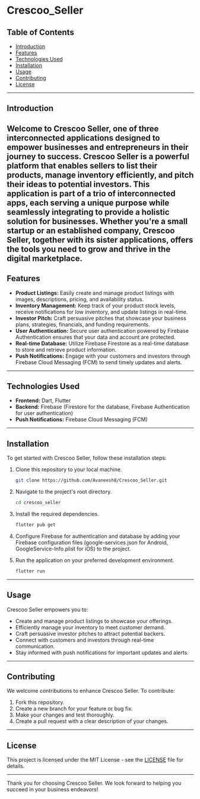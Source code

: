 # Crescoo_Seller


## Table of Contents

- [Introduction](#introduction)
- [Features](#features)
- [Technologies Used](#technologies-used)
- [Installation](#installation)
- [Usage](#usage)
- [Contributing](#contributing)
- [License](#license)

---

## Introduction

Welcome to Crescoo Seller, one of three interconnected applications designed to empower businesses and entrepreneurs in their journey to success. Crescoo Seller is a powerful platform that enables sellers to list their products, manage inventory efficiently, and pitch their ideas to potential investors. This application is part of a trio of interconnected apps, each serving a unique purpose while seamlessly integrating to provide a holistic solution for businesses. Whether you're a small startup or an established company, Crescoo Seller, together with its sister applications, offers the tools you need to grow and thrive in the digital marketplace.
---

## Features

- **Product Listings:** Easily create and manage product listings with images, descriptions, pricing, and availability status.
- **Inventory Management:** Keep track of your product stock levels, receive notifications for low inventory, and update listings in real-time.
- **Investor Pitch:** Craft persuasive pitches that showcase your business plans, strategies, financials, and funding requirements.
- **User Authentication:** Secure user authentication powered by Firebase Authentication ensures that your data and account are protected.
- **Real-time Database:** Utilize Firebase Firestore as a real-time database to store and retrieve product information.
- **Push Notifications:** Engage with your customers and investors through Firebase Cloud Messaging (FCM) to send timely updates and alerts.

---

## Technologies Used

- **Frontend:** Dart, Flutter
- **Backend:** Firebase (Firestore for the database, Firebase Authentication for user authentication)
- **Push Notifications:** Firebase Cloud Messaging (FCM)

---

## Installation

To get started with Crescoo Seller, follow these installation steps:

1. Clone this repository to your local machine.

   ```bash
   git clone https://github.com/Avaneesh8/Crescoo_Seller.git
   ```

2. Navigate to the project's root directory.

   ```bash
   cd crescoo_seller
   ```

3. Install the required dependencies.

   ```bash
   flutter pub get
   ```

4. Configure Firebase for authentication and database by adding your Firebase configuration files (google-services.json for Android, GoogleService-Info.plist for iOS) to the project.

5. Run the application on your preferred development environment.

   ```bash
   flutter run
   ```

---

## Usage

Crescoo Seller empowers you to:

- Create and manage product listings to showcase your offerings.
- Efficiently manage your inventory to meet customer demand.
- Craft persuasive investor pitches to attract potential backers.
- Connect with customers and investors through real-time communication.
- Stay informed with push notifications for important updates and alerts.

---

## Contributing

We welcome contributions to enhance Crescoo Seller. To contribute:

1. Fork this repository.
2. Create a new branch for your feature or bug fix.
3. Make your changes and test thoroughly.
4. Create a pull request with a clear description of your changes.

---

## License

This project is licensed under the MIT License - see the [LICENSE](LICENSE) file for details.

---

Thank you for choosing Crescoo Seller. We look forward to helping you succeed in your business endeavors!

